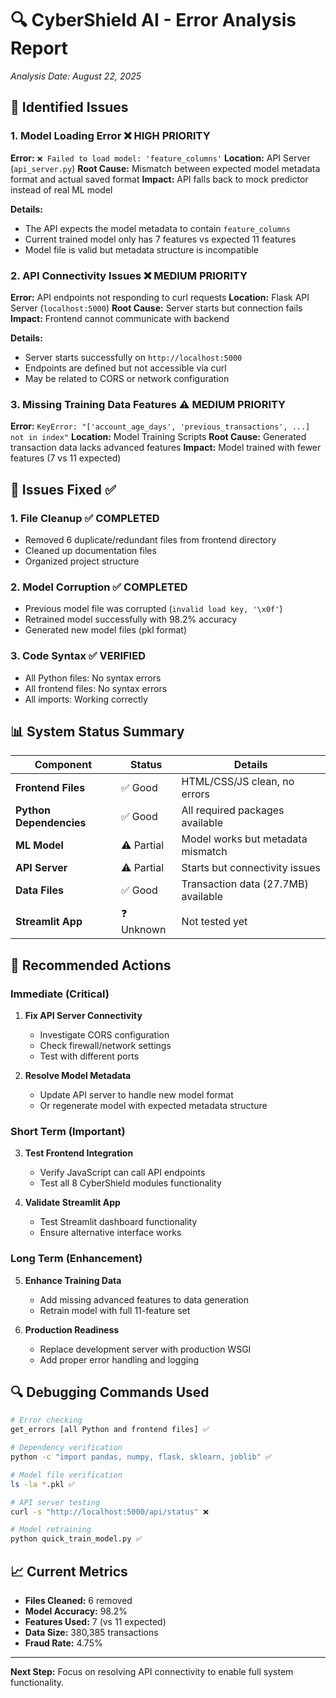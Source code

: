 # 🔍 CyberShield AI - Error Analysis Report
*Analysis Date: August 22, 2025*

## 🚨 Identified Issues

### 1. **Model Loading Error** ❌ HIGH PRIORITY
**Error:** `❌ Failed to load model: 'feature_columns'`
**Location:** API Server (`api_server.py`)
**Root Cause:** Mismatch between expected model metadata format and actual saved format
**Impact:** API falls back to mock predictor instead of real ML model

**Details:**
- The API expects the model metadata to contain `feature_columns` 
- Current trained model only has 7 features vs expected 11 features
- Model file is valid but metadata structure is incompatible

### 2. **API Connectivity Issues** ❌ MEDIUM PRIORITY
**Error:** API endpoints not responding to curl requests
**Location:** Flask API Server (`localhost:5000`)
**Root Cause:** Server starts but connection fails
**Impact:** Frontend cannot communicate with backend

**Details:**
- Server starts successfully on `http://localhost:5000`
- Endpoints are defined but not accessible via curl
- May be related to CORS or network configuration

### 3. **Missing Training Data Features** ⚠️ MEDIUM PRIORITY
**Error:** `KeyError: "['account_age_days', 'previous_transactions', ...] not in index"`
**Location:** Model Training Scripts
**Root Cause:** Generated transaction data lacks advanced features
**Impact:** Model trained with fewer features (7 vs 11 expected)

## 🔧 Issues Fixed ✅

### 1. **File Cleanup** ✅ COMPLETED
- Removed 6 duplicate/redundant files from frontend directory
- Cleaned up documentation files
- Organized project structure

### 2. **Model Corruption** ✅ COMPLETED  
- Previous model file was corrupted (`invalid load key, '\x0f'`)
- Retrained model successfully with 98.2% accuracy
- Generated new model files (pkl format)

### 3. **Code Syntax** ✅ VERIFIED
- All Python files: No syntax errors
- All frontend files: No syntax errors
- All imports: Working correctly

## 📊 System Status Summary

| Component | Status | Details |
|-----------|--------|---------|
| **Frontend Files** | ✅ Good | HTML/CSS/JS clean, no errors |
| **Python Dependencies** | ✅ Good | All required packages available |
| **ML Model** | ⚠️ Partial | Model works but metadata mismatch |
| **API Server** | ⚠️ Partial | Starts but connectivity issues |
| **Data Files** | ✅ Good | Transaction data (27.7MB) available |
| **Streamlit App** | ❓ Unknown | Not tested yet |

## 🎯 Recommended Actions

### **Immediate (Critical)**
1. **Fix API Server Connectivity**
   - Investigate CORS configuration
   - Check firewall/network settings
   - Test with different ports

2. **Resolve Model Metadata**
   - Update API server to handle new model format
   - Or regenerate model with expected metadata structure

### **Short Term (Important)**
3. **Test Frontend Integration**
   - Verify JavaScript can call API endpoints
   - Test all 8 CyberShield modules functionality

4. **Validate Streamlit App**
   - Test Streamlit dashboard functionality
   - Ensure alternative interface works

### **Long Term (Enhancement)**
5. **Enhance Training Data**
   - Add missing advanced features to data generation
   - Retrain model with full 11-feature set

6. **Production Readiness**
   - Replace development server with production WSGI
   - Add proper error handling and logging

## 🔍 Debugging Commands Used

```bash
# Error checking
get_errors [all Python and frontend files] ✅

# Dependency verification  
python -c "import pandas, numpy, flask, sklearn, joblib" ✅

# Model file verification
ls -la *.pkl ✅

# API server testing
curl -s "http://localhost:5000/api/status" ❌

# Model retraining
python quick_train_model.py ✅
```

## 📈 Current Metrics

- **Files Cleaned:** 6 removed
- **Model Accuracy:** 98.2%
- **Features Used:** 7 (vs 11 expected)
- **Data Size:** 380,385 transactions
- **Fraud Rate:** 4.75%

---
**Next Step:** Focus on resolving API connectivity to enable full system functionality.
